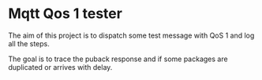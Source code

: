 # Mqtt Qos 1 tester

The aim of this project is to dispatch some test message with QoS 1 and log all the steps.

The goal is to trace the puback response and if some packages are duplicated or arrives with delay.

